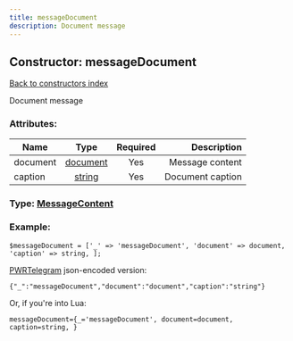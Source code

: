 ```yaml
---
title: messageDocument
description: Document message
---
```

## Constructor: messageDocument  
[Back to constructors index](index.md)



Document message

### Attributes:

| Name     |    Type       | Required | Description |
|----------|:-------------:|:--------:|------------:|
|document|[document](../types/document.md) | Yes|Message content|
|caption|[string](../types/string.md) | Yes|Document caption|



### Type: [MessageContent](../types/MessageContent.md)


### Example:

```
$messageDocument = ['_' => 'messageDocument', 'document' => document, 'caption' => string, ];
```  

[PWRTelegram](https://pwrtelegram.xyz) json-encoded version:

```
{"_":"messageDocument","document":"document","caption":"string"}
```


Or, if you're into Lua:  


```
messageDocument={_='messageDocument', document=document, caption=string, }

```


